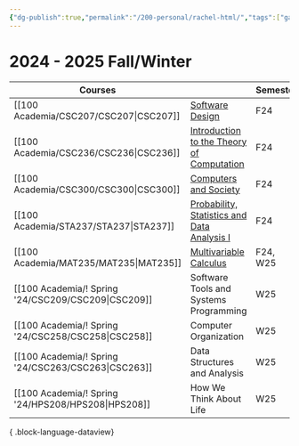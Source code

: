 ```yaml
---
{"dg-publish":true,"permalink":"/200-personal/rachel-html/","tags":["gardenEntry"],"created":"2023-10-17T13:57:36.000-07:00","updated":"2024-09-30T13:46:49.969-07:00"}
---
```



# 2024 - 2025 Fall/Winter

| Courses                                                |                                                                                     | Semester |
| ------------------------------------------------------ | ----------------------------------------------------------------------------------- | -------- |
| [[100 Academia/CSC207/CSC207\|CSC207]]              | [Software Design](https://q.utoronto.ca/courses/353377)                             | F24      |
| [[100 Academia/CSC236/CSC236\|CSC236]]              | [Introduction to the Theory of Computation](https://q.utoronto.ca/courses/353601)   | F24      |
| [[100 Academia/CSC300/CSC300\|CSC300]]              | [Computers and Society](https://q.utoronto.ca/courses/354160/modules)               | F24      |
| [[100 Academia/STA237/STA237\|STA237]]              | [Probability, Statistics and Data Analysis I](https://q.utoronto.ca/courses/354355) | F24      |
| [[100 Academia/MAT235/MAT235\|MAT235]]              | [Multivariable Calculus](https://q.utoronto.ca/courses/359663)                      | F24, W25 |
| [[100 Academia/! Spring '24/CSC209/CSC209\|CSC209]] | Software Tools and Systems Programming                                              | W25      |
| [[100 Academia/! Spring '24/CSC258/CSC258\|CSC258]] | Computer Organization                                                               | W25      |
| [[100 Academia/! Spring '24/CSC263/CSC263\|CSC263]] | Data Structures and Analysis                                                        | W25      |
| [[100 Academia/! Spring '24/HPS208/HPS208\|HPS208]] | How We Think About Life                                                             | W25      |

{ .block-language-dataview}